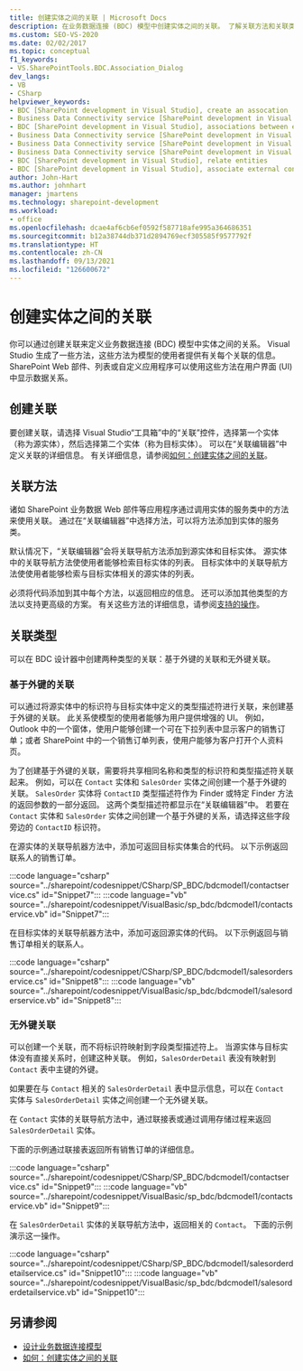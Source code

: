 ```yaml
---
title: 创建实体之间的关联 | Microsoft Docs
description: 在业务数据连接 (BDC) 模型中创建实体之间的关联。 了解关联方法和关联类型。
ms.custom: SEO-VS-2020
ms.date: 02/02/2017
ms.topic: conceptual
f1_keywords:
- VS.SharePointTools.BDC.Association_Dialog
dev_langs:
- VB
- CSharp
helpviewer_keywords:
- BDC [SharePoint development in Visual Studio], create an assocation
- Business Data Connectivity service [SharePoint development in Visual Studio], associations between entities
- BDC [SharePoint development in Visual Studio], associations between entities
- Business Data Connectivity service [SharePoint development in Visual Studio], create an assocation
- Business Data Connectivity service [SharePoint development in Visual Studio], associate external content types
- Business Data Connectivity service [SharePoint development in Visual Studio], relate entities
- BDC [SharePoint development in Visual Studio], relate entities
- BDC [SharePoint development in Visual Studio], associate external content types
author: John-Hart
ms.author: johnhart
manager: jmartens
ms.technology: sharepoint-development
ms.workload:
- office
ms.openlocfilehash: dcae4af6cb6ef0592f587718afe995a364686351
ms.sourcegitcommit: b12a38744db371d2894769ecf305585f9577792f
ms.translationtype: HT
ms.contentlocale: zh-CN
ms.lasthandoff: 09/13/2021
ms.locfileid: "126600672"
---
```

# <a name="create-an-association-between-entities"></a>创建实体之间的关联
  你可以通过创建关联来定义业务数据连接 (BDC) 模型中实体之间的关系。 Visual Studio 生成了一些方法，这些方法为模型的使用者提供有关每个关联的信息。 SharePoint Web 部件、列表或自定义应用程序可以使用这些方法在用户界面 (UI) 中显示数据关系。

## <a name="create-an-association"></a>创建关联
 要创建关联，请选择 Visual Studio“工具箱”中的“关联”控件，选择第一个实体（称为源实体），然后选择第二个实体（称为目标实体）。  可以在“关联编辑器”中定义关联的详细信息。 有关详细信息，请参阅[如何：创建实体之间的关联](../sharepoint/how-to-create-an-association-between-entities.md)。

## <a name="association-methods"></a>关联方法
 诸如 SharePoint 业务数据 Web 部件等应用程序通过调用实体的服务类中的方法来使用关联。 通过在“关联编辑器”中选择方法，可以将方法添加到实体的服务类。

 默认情况下，“关联编辑器”会将关联导航方法添加到源实体和目标实体。 源实体中的关联导航方法使使用者能够检索目标实体的列表。 目标实体中的关联导航方法使使用者能够检索与目标实体相关的源实体的列表。

 必须将代码添加到其中每个方法，以返回相应的信息。 还可以添加其他类型的方法以支持更高级的方案。 有关这些方法的详细信息，请参阅[支持的操作](/previous-versions/office/developer/sharepoint-2010/ee557363(v=office.14))。

## <a name="types-of-associations"></a>关联类型
 可以在 BDC 设计器中创建两种类型的关联：基于外键的关联和无外键关联。

### <a name="foreign-key-based-association"></a>基于外键的关联
 可以通过将源实体中的标识符与目标实体中定义的类型描述符进行关联，来创建基于外键的关联。 此关系使模型的使用者能够为用户提供增强的 UI。 例如，Outlook 中的一个窗体，使用户能够创建一个可在下拉列表中显示客户的销售订单；或者 SharePoint 中的一个销售订单列表，使用户能够为客户打开个人资料页。

 为了创建基于外键的关联，需要将共享相同名称和类型的标识符和类型描述符关联起来。 例如，可以在 `Contact` 实体和 `SalesOrder` 实体之间创建一个基于外键的关联。 `SalesOrder` 实体将 `ContactID` 类型描述符作为 Finder 或特定 Finder 方法的返回参数的一部分返回。 这两个类型描述符都显示在“关联编辑器”中。 若要在 `Contact` 实体和 `SalesOrder` 实体之间创建一个基于外键的关系，请选择这些字段旁边的 `ContactID` 标识符。

 在源实体的关联导航器方法中，添加可返回目标实体集合的代码。 以下示例返回联系人的销售订单。

 :::code language="csharp" source="../sharepoint/codesnippet/CSharp/SP_BDC/bdcmodel1/contactservice.cs" id="Snippet7":::
 :::code language="vb" source="../sharepoint/codesnippet/VisualBasic/sp_bdc/bdcmodel1/contactservice.vb" id="Snippet7":::

 在目标实体的关联导航器方法中，添加可返回源实体的代码。 以下示例返回与销售订单相关的联系人。

 :::code language="csharp" source="../sharepoint/codesnippet/CSharp/SP_BDC/bdcmodel1/salesorderservice.cs" id="Snippet8":::
 :::code language="vb" source="../sharepoint/codesnippet/VisualBasic/sp_bdc/bdcmodel1/salesorderservice.vb" id="Snippet8":::

### <a name="foreign-keyless-association"></a>无外键关联
 可以创建一个关联，而不将标识符映射到字段类型描述符上。 当源实体与目标实体没有直接关系时，创建这种关联。 例如，`SalesOrderDetail` 表没有映射到 `Contact` 表中主键的外键。

 如果要在与 `Contact` 相关的 `SalesOrderDetail` 表中显示信息，可以在 `Contact` 实体与 `SalesOrderDetail` 实体之间创建一个无外键关联。

 在 `Contact` 实体的关联导航方法中，通过联接表或通过调用存储过程来返回 `SalesOrderDetail` 实体。

 下面的示例通过联接表返回所有销售订单的详细信息。

 :::code language="csharp" source="../sharepoint/codesnippet/CSharp/SP_BDC/bdcmodel1/contactservice.cs" id="Snippet9":::
 :::code language="vb" source="../sharepoint/codesnippet/VisualBasic/sp_bdc/bdcmodel1/contactservice.vb" id="Snippet9":::

 在 `SalesOrderDetail` 实体的关联导航方法中，返回相关的 `Contact`。 下面的示例演示这一操作。
                                                                            
 :::code language="csharp" source="../sharepoint/codesnippet/CSharp/SP_BDC/bdcmodel1/salesorderdetailservice.cs" id="Snippet10":::
 :::code language="vb" source="../sharepoint/codesnippet/VisualBasic/sp_bdc/bdcmodel1/salesorderdetailservice.vb" id="Snippet10":::

## <a name="see-also"></a>另请参阅
- [设计业务数据连接模型](../sharepoint/designing-a-business-data-connectivity-model.md)
- [如何：创建实体之间的关联](../sharepoint/how-to-create-an-association-between-entities.md)
